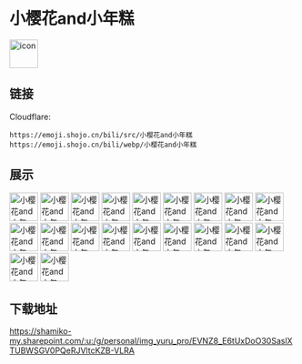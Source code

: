# 小樱花and小年糕
<img src="https://emoji.shojo.cn/bili/src/小樱花and小年糕/icon.png" width="50" height="50" alt="icon">

## 链接
Cloudflare:
```
https://emoji.shojo.cn/bili/src/小樱花and小年糕
https://emoji.shojo.cn/bili/webp/小樱花and小年糕
```
## 展示
<img src="https://emoji.shojo.cn/bili/src/小樱花and小年糕/小樱花and小年糕-巴适.png" width="50" height="50" alt="小樱花and小年糕-巴适">
<img src="https://emoji.shojo.cn/bili/src/小樱花and小年糕/小樱花and小年糕-抱住.png" width="50" height="50" alt="小樱花and小年糕-抱住">
<img src="https://emoji.shojo.cn/bili/src/小樱花and小年糕/小樱花and小年糕-不许看.png" width="50" height="50" alt="小樱花and小年糕-不许看">
<img src="https://emoji.shojo.cn/bili/src/小樱花and小年糕/小樱花and小年糕-馋了.png" width="50" height="50" alt="小樱花and小年糕-馋了">
<img src="https://emoji.shojo.cn/bili/src/小樱花and小年糕/小樱花and小年糕-冲.png" width="50" height="50" alt="小樱花and小年糕-冲">
<img src="https://emoji.shojo.cn/bili/src/小樱花and小年糕/小樱花and小年糕-姐弟情深.png" width="50" height="50" alt="小樱花and小年糕-姐弟情深">
<img src="https://emoji.shojo.cn/bili/src/小樱花and小年糕/小樱花and小年糕-惊呆.png" width="50" height="50" alt="小樱花and小年糕-惊呆">
<img src="https://emoji.shojo.cn/bili/src/小樱花and小年糕/小樱花and小年糕-开心.png" width="50" height="50" alt="小樱花and小年糕-开心">
<img src="https://emoji.shojo.cn/bili/src/小樱花and小年糕/小樱花and小年糕-哭了.png" width="50" height="50" alt="小樱花and小年糕-哭了">
<img src="https://emoji.shojo.cn/bili/src/小樱花and小年糕/小樱花and小年糕-困.png" width="50" height="50" alt="小樱花and小年糕-困">
<img src="https://emoji.shojo.cn/bili/src/小樱花and小年糕/小樱花and小年糕-溜猪啦！.png" width="50" height="50" alt="小樱花and小年糕-溜猪啦！">
<img src="https://emoji.shojo.cn/bili/src/小樱花and小年糕/小樱花and小年糕-命运喉咙.png" width="50" height="50" alt="小樱花and小年糕-命运喉咙">
<img src="https://emoji.shojo.cn/bili/src/小樱花and小年糕/小樱花and小年糕-那么大！.png" width="50" height="50" alt="小樱花and小年糕-那么大！">
<img src="https://emoji.shojo.cn/bili/src/小樱花and小年糕/小樱花and小年糕-皮？.png" width="50" height="50" alt="小樱花and小年糕-皮？">
<img src="https://emoji.shojo.cn/bili/src/小樱花and小年糕/小樱花and小年糕-亲亲.png" width="50" height="50" alt="小樱花and小年糕-亲亲">
<img src="https://emoji.shojo.cn/bili/src/小樱花and小年糕/小樱花and小年糕-晚安.png" width="50" height="50" alt="小樱花and小年糕-晚安">
<img src="https://emoji.shojo.cn/bili/src/小樱花and小年糕/小樱花and小年糕-我错了.png" width="50" height="50" alt="小樱花and小年糕-我错了">
<img src="https://emoji.shojo.cn/bili/src/小樱花and小年糕/小樱花and小年糕-嘤嘤嘤.png" width="50" height="50" alt="小樱花and小年糕-嘤嘤嘤">
<img src="https://emoji.shojo.cn/bili/src/小樱花and小年糕/小樱花and小年糕-真乖.png" width="50" height="50" alt="小樱花and小年糕-真乖">
<img src="https://emoji.shojo.cn/bili/src/小樱花and小年糕/小樱花and小年糕-转圈圈.png" width="50" height="50" alt="小樱花and小年糕-转圈圈">

## 下载地址

https://shamiko-my.sharepoint.com/:u:/g/personal/img_yuru_pro/EVNZ8_E6tUxDoO30SaslXTUBWSGV0PQeRJVltcKZB-VLRA